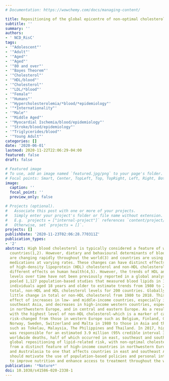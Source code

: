 ```yaml
---
# Documentation: https://wowchemy.com/docs/managing-content/

title: Repositioning of the global epicentre of non-optimal cholesterol.
subtitle: ''
summary: ''
authors:
- ' NCD_RisC'
tags:
- '"Adolescent"'
- '"Adult"'
- '"Aged"'
- '"Aged"'
- '"80 and over"'
- '"Bayes Theorem"'
- '"Cholesterol"'
- '"HDL/blood"'
- '"Cholesterol"'
- '"LDL/*blood"'
- '"Female"'
- '"Humans"'
- '"Hypercholesterolemia/*blood/*epidemiology"'
- '"*Internationality"'
- '"Male"'
- '"Middle Aged"'
- '"Myocardial Ischemia/blood/epidemiology"'
- '"Stroke/blood/epidemiology"'
- '"Triglycerides/blood"'
- '"Young Adult"'
categories: []
date: '2020-06-01'
lastmod: 2020-11-22T22:06:29-04:00
featured: false
draft: false

# Featured image
# To use, add an image named `featured.jpg/png` to your page's folder.
# Focal points: Smart, Center, TopLeft, Top, TopRight, Left, Right, BottomLeft, Bottom, BottomRight.
image:
  caption: ''
  focal_point: ''
  preview_only: false

# Projects (optional).
#   Associate this post with one or more of your projects.
#   Simply enter your project's folder or file name without extension.
#   E.g. `projects = ["internal-project"]` references `content/project/deep-learning/index.md`.
#   Otherwise, set `projects = []`.
projects: []
publishDate: '2020-11-23T02:06:28.770311Z'
publication_types:
- '2'
abstract: High blood cholesterol is typically considered a feature of wealthy western
  countries(1,2). However, dietary and behavioural determinants of blood cholesterol
  are changing rapidly throughout the world(3) and countries are using lipid-lowering
  medications at varying rates. These changes can have distinct effects on the levels
  of high-density lipoprotein (HDL) cholesterol and non-HDL cholesterol, which have
  different effects on human health(4,5). However, the trends of HDL and non-HDL cholesterol
  levels over time have not been previously reported in a global analysis. Here we
  pooled 1,127 population-based studies that measured blood lipids in 102.6 million
  individuals aged 18 years and older to estimate trends from 1980 to 2018 in mean
  total, non-HDL and HDL cholesterol levels for 200 countries. Globally, there was
  little change in total or non-HDL cholesterol from 1980 to 2018. This was a net
  effect of increases in low- and middle-income countries, especially in east and
  southeast Asia, and decreases in high-income western countries, especially those
  in northwestern Europe, and in central and eastern Europe. As a result, countries
  with the highest level of non-HDL cholesterol-which is a marker of cardiovascular
  risk-changed from those in western Europe such as Belgium, Finland, Greenland, Iceland,
  Norway, Sweden, Switzerland and Malta in 1980 to those in Asia and the Pacific,
  such as Tokelau, Malaysia, The Philippines and Thailand. In 2017, high non-HDL cholesterol
  was responsible for an estimated 3.9 million (95% credible interval 3.7 million-4.2 million)
  worldwide deaths, half of which occurred in east, southeast and south Asia. The
  global repositioning of lipid-related risk, with non-optimal cholesterol shifting
  from a distinct feature of high-income countries in northwestern Europe, north America
  and Australasia to one that affects countries in east and southeast Asia and Oceania
  should motivate the use of population-based policies and personal interventions
  to improve nutrition and enhance access to treatment throughout the world.
publication: '*Nature*'
doi: 10.1038/s41586-020-2338-1
---
```

